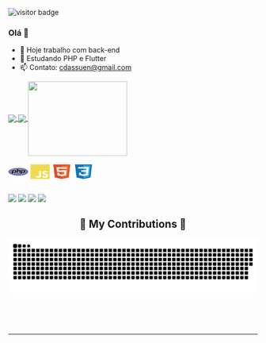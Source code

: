 ![visitor badge](https://visitor-badge.laobi.icu/badge?page_id=dassuen.dassuen)
### Olá 👋
- 🔭 Hoje trabalho com back-end
- 🌱 Estudando PHP e Flutter
- 📫 Contato: cdassuen@gmail.com

<a href="https://github.com/Dassuen">
  <img height=100 align="center" src="https://github-readme-stats.vercel.app/api?username=dassuen&hide=prs,contribs&theme=tokyonight&show_icons=true" />
</a>
<a href="https://github.com/Dassuen">
  <img height=100 align="center" src="https://github-readme-stats.vercel.app/api?username=cDassuenTI&hide=prs,contribs&theme=tokyonight&show_icons=true" />
</a>
<a href="https://github.com/Dassuen">
  <img height=150 width=200 align="center" src="https://github-readme-stats.vercel.app/api/top-langs/?username=dassuen&layout=compact" />
</a>

<div style="display: inline_block"><br>
  <img align="center" alt="Dassuen-Php" height="30" width="40" src="https://raw.githubusercontent.com/devicons/devicon/master/icons/php/php-original.svg">
  <img align="center" alt="Dassuen-Js" height="30" width="40" src="https://raw.githubusercontent.com/devicons/devicon/master/icons/javascript/javascript-plain.svg">
  <img align="center" alt="Dassuen-HTML" height="30" width="40" src="https://raw.githubusercontent.com/devicons/devicon/master/icons/html5/html5-original.svg">
  <img align="center" alt="Dassuen-CSS" height="30" width="40" src="https://raw.githubusercontent.com/devicons/devicon/master/icons/css3/css3-original.svg">
</div>
  
  ##
 
<div> 
  <a href="https://www.youtube.com/channel/" target="_blank"><img src="https://img.shields.io/badge/YouTube-FF0000?style=for-the-badge&logo=youtube&logoColor=white" target="_blank"></a>
  <a href="https://www.instagram.com/dassuenc/" target="_blank"><img src="https://img.shields.io/badge/-Instagram-%23E4405F?style=for-the-badge&logo=instagram&logoColor=white" target="_blank"></a>
  <a href="mailto:cdassuen@gmail.com"><img src="https://img.shields.io/badge/-Gmail-%23333?style=for-the-badge&logo=gmail&logoColor=white" target="_blank"></a>
  <a href="https://www.linkedin.com/in/dassuen-cabral-00365a130/" target="_blank"><img src="https://img.shields.io/badge/-LinkedIn-%230077B5?style=for-the-badge&logo=linkedin&logoColor=white" target="_blank"></a> 
</div>

  ##
<div align="center">
  <h2>🐍 My Contributions 🐍</h2>
  <img alt="snake eating my contributions" src="https://raw.githubusercontent.com/dassuen/dassuen/output/github-contribution-grid-snake.svg" />
  
  <br/><br/><br/>
</div>

<hr/>




<!--
**Dassuen/Dassuen** is a ✨ _special_ ✨ repository because its `README.md` (this file) appears on your GitHub profile.

Here are some ideas to get you started:

- 🔭 I’m currently working on ...
- 🌱 I’m currently learning ...
- 👯 I’m looking to collaborate on ...
- 🤔 I’m looking for help with ...
- 💬 Ask me about ...
- 📫 How to reach me: ...
- 😄 Pronouns: ...
- ⚡ Fun fact: ...
-->
